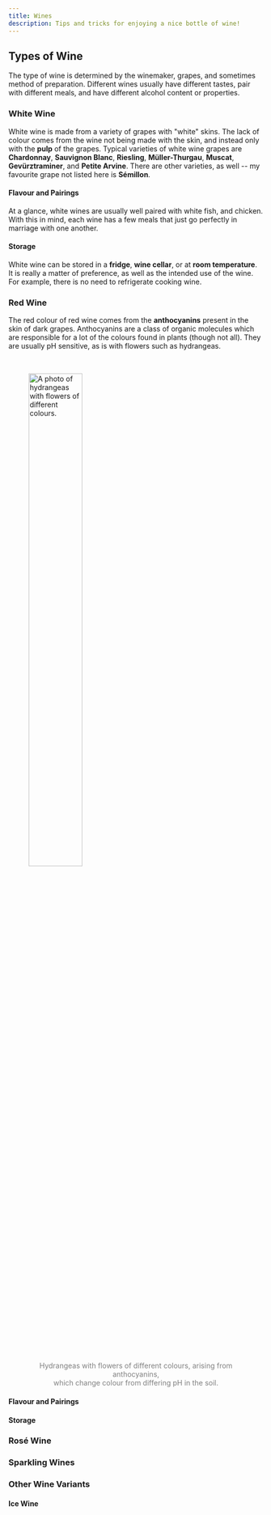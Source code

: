 ```yaml
---
title: Wines
description: Tips and tricks for enjoying a nice bottle of wine!
---
```


## Types of Wine

The type of wine is determined by the winemaker, grapes, and sometimes method of
preparation. Different wines usually have different tastes, pair with different meals, and
have different alcohol content or properties.

### White Wine

White wine is made from a variety of grapes with "white" skins. The lack of colour comes
from the wine not being made with the skin, and instead only with the **pulp** of the
grapes. Typical varieties of white wine grapes are **Chardonnay**, **Sauvignon Blanc**,
**Riesling**, **Müller-Thurgau**, **Muscat**, **Gevürztraminer**, and **Petite Arvine**.
There are other varieties, as well -- my favourite grape not listed here is **Sémillon**.

#### Flavour and Pairings

At a glance, white wines are usually well paired with white fish, and chicken. With this
in mind, each wine has a few meals that just go perfectly in marriage with one another.

#### Storage

White wine can be stored in a **fridge**, **wine cellar**, or at **room temperature**. It
is really a matter of preference, as well as the intended use of the wine. For example,
there is no need to refrigerate cooking wine.

### Red Wine

The red colour of red wine comes from the **anthocyanins** present in the skin of dark
grapes. Anthocyanins are a class of organic molecules which are responsible for a lot of
the colours found in plants (though not all). They are usually pH sensitive, as is with
flowers such as hydrangeas.

<figure>
	<img 
		src="https://cdn.mos.cms.futurecdn.net/ycbHmPmHY2TvEvLDNwJUoH.jpg" 
		alt="A photo of hydrangeas with flowers of different colours." 
		style="width: 50%; margin-inline: auto; margin-top: 2rem; margin-bottom: 0;" />
	<figcaption style="margin-top: 0.25rem; text-align: center; color: gray;">
		Hydrangeas with flowers of different colours, arising from anthocyanins, <br>which change colour from differing pH in the soil.
	</figcaption>
</figure>

#### Flavour and Pairings

#### Storage

### Rosé Wine

### Sparkling Wines

### Other Wine Variants

#### Ice Wine
